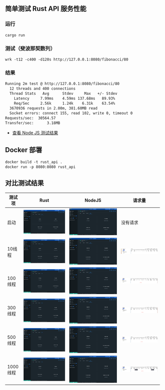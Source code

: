 ## 简单测试 Rust API 服务性能

### 运行

``` shell
cargo run
```

### 测试（斐波那契数列）
```
wrk -t12 -c400 -d120s http://127.0.0.1:8080/fibonacci/80
```

### 结果

```
Running 2m test @ http://127.0.0.1:8080/fibonacci/80
  12 threads and 400 connections
  Thread Stats   Avg      Stdev     Max   +/- Stdev
    Latency     7.99ms    4.59ms 137.68ms   89.93%
    Req/Sec     2.56k     1.24k    6.31k    63.54%
  3670936 requests in 2.00m, 381.60MB read
  Socket errors: connect 155, read 102, write 0, timeout 0
Requests/sec:  30564.57
Transfer/sec:      3.18MB
```

- [查看 Node JS 测试结果](https://github.com/yy1300326388/node_api)

## Docker 部署

```
docker build -t rust_api .
docker run -p 8080:8080 rust_api
```

## 对比测试结果
|测试项|Rust|NodeJS|请求量|
|--|--|--|--|
|启动|![Rust](imgs/img5-start-Rust.png)|![NodeJS](imgs/img5-start-Node.png)|没有请求|
|10线程|![Rust](imgs/img5-Rust-t10.png)|![NodeJS](imgs/img5-Node-t10.png)|![](imgs/img5-t10.png)|
|100线程|![Rust](imgs/img5-Rust-t100.png)|![NodeJS](imgs/img5-Node-t100.png)|![](imgs/img5-t100.png)|
|300线程|![Rust](imgs/img5-Rust-t300.png)|![NodeJS](imgs/img5-Node-t300.png)|![](imgs/img5-t300.png)|
|500线程|![Rust](imgs/img5-Rust-t500.png)|![NodeJS](imgs/img5-Node-t500.png)|![](imgs/img5-t500.png)|
|1000线程|![Rust](imgs/img5-Rust-t1000.png)|![NodeJS](imgs/img5-Node-t1000.png)|![](imgs/img5-t1000.png)|